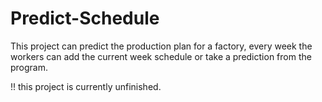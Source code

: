 # Predict-Schedule
This project can predict the production plan for a factory, every week the workers can add the current week schedule or take a prediction from the program.

!! this project is currently unfinished.
